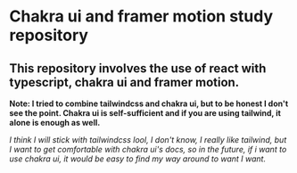 # Chakra ui and framer motion study repository

## This repository involves the use of react with typescript, chakra ui and framer motion.

**Note: I tried to combine tailwindcss and chakra ui, but to be honest I don't see the point. Chakra ui is self-sufficient and if you are using tailwind, it alone is enough as well.**

_I think I will stick with tailwindcss lool, I don't know, I really like tailwind, but I want to get comfortable with chakra ui's docs, so in the future, if i want to use chakra ui, it would be easy to find my way around to want I want._
